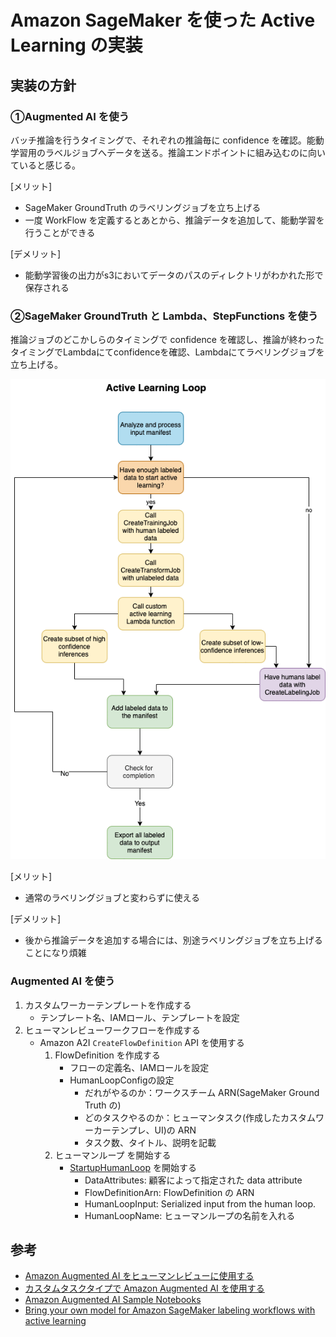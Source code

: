 # Amazon SageMaker を使った Active Learning の実装
## 実装の方針

### ①Augmented AI を使う
バッチ推論を行うタイミングで、それぞれの推論毎に confidence を確認。能動学習用のラベルジョブへデータを送る。推論エンドポイントに組み込むのに向いていると感じる。

[メリット]
- SageMaker GroundTruth のラベリングジョブを立ち上げる
- 一度 WorkFlow を定義するとあとから、推論データを追加して、能動学習を行うことができる

[デメリット]
- 能動学習後の出力がs3においてデータのパスのディレクトリがわかれた形で保存される

### ②SageMaker GroundTruth と Lambda、StepFunctions を使う
推論ジョブのどこかしらのタイミングで confidence を確認し、推論が終わったタイミングでLambdaにてconfidenceを確認、Lambdaにてラベリングジョブを立ち上げる。

![SageMakerでの能動学習](https://github.com/tkazusa/sagemaker-active-learning/blob/master/images/byom-sagemaker-1.gif?raw=true "サンプル")

[メリット]
- 通常のラベリングジョブと変わらずに使える

[デメリット]
- 後から推論データを追加する場合には、別途ラベリングジョブを立ち上げることになり煩雑 

### Augmented AI を使う
1. カスタムワーカーテンプレートを作成する
    - テンプレート名、IAMロール、テンプレートを設定
2. ヒューマンレビューワークフローを作成する
    - Amazon A2I `CreateFlowDefinition` API を使用する
        1. FlowDefinition を作成する
            - フローの定義名、IAMロールを設定
            - HumanLoopConfigの設定
                - だれがやるのか：ワークスチーム ARN(SageMaker Ground Truth の)
                - どのタスクやるのか：ヒューマンタスク(作成したカスタムワーカーテンプレ、UI)の ARN
                - タスク数、タイトル、説明を記載
         2. ヒューマンループ を開始する
            -  [StartupHumanLoop](https://docs.aws.amazon.com/augmented-ai/2019-11-07/APIReference/API_StartHumanLoop.html) を開始する
                - DataAttributes: 顧客によって指定された data attribute
                - FlowDefinitionArn: FlowDefinition の ARN
                - HumanLoopInput: Serialized input from the human loop.
                - HumanLoopName: ヒューマンループの名前を入れる 
                
## 参考
- [Amazon Augmented AI をヒューマンレビューに使用する](https://docs.aws.amazon.com/ja_jp/sagemaker/latest/dg/use-augmented-ai-a2i-human-review-loops.html)
- [カスタムタスクタイプで Amazon Augmented AI を使用する](https://docs.aws.amazon.com/ja_jp/sagemaker/latest/dg/a2i-task-types-custom.html)
- [Amazon Augmented AI Sample Notebooks](https://github.com/aws-samples/amazon-a2i-sample-jupyter-notebooks)
- [Bring your own model for Amazon SageMaker labeling workflows with active learning](https://aws.amazon.com/jp/blogs/machine-learning/bring-your-own-model-for-amazon-sagemaker-labeling-workflows-with-active-learning/)

